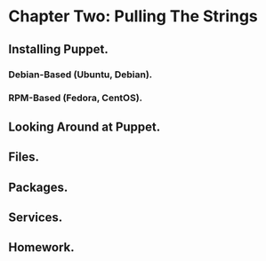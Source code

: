 # Chapter Two: Pulling The Strings


## Installing Puppet.

### Debian-Based (Ubuntu, Debian).

### RPM-Based (Fedora, CentOS).

## Looking Around at Puppet.

## Files.

## Packages.

## Services.

## Homework.

